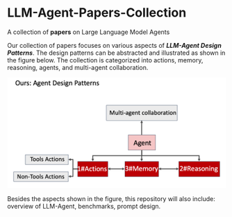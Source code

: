 # LLM-Agent-Papers-Collection
A collection of **papers** on Large Language Model Agents

Our collection of papers focuses on various aspects of ***LLM-Agent Design Patterns***. The design patterns can be abstracted and illustrated as shown in the figure below. The collection is categorized into actions, memory, reasoning, agents, and multi-agent collaboration.

![agent_design_pattern](assets/agent_design_pattern.png)

Besides the aspects shown in the figure, this repository will also include: overview of LLM-Agent, benchmarks, prompt design.

